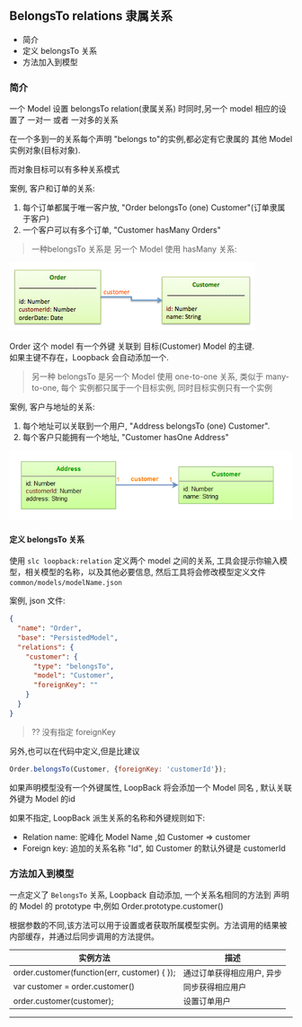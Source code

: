 ## BelongsTo relations 隶属关系

- 简介
- 定义 belongsTo 关系
- 方法加入到模型


### 简介  

一个 Model 设置 belongsTo relation(隶属关系) 时同时,另一个 model 相应的设置了 一对一 或者 一对多的关系  

在一个多到一的关系每个声明 "belongs to"的实例,都必定有它隶属的 其他 Model 实例对象(目标对象).  

而对象目标可以有多种关系模式

案例, 客户和订单的关系:

1. 每个订单都属于唯一客户放, "Order belongsTo (one) Customer"(订单隶属于客户)
2. 一个客户可以有多个订单,  "Customer hasMany Orders"

> 一种belongsTo 关系是 另一个 Model 使用 hasMany 关系:  

![belongs-to](/images/belongs-to.png)

Order 这个 model 有一个外键 关联到 目标(Customer) Model 的主键.  
如果主键不存在，Loopback 会自动添加一个.  

> 另一种 belongsTo 是另一个 Model 使用  one-to-one 关系, 类似于 many-to-one, 每个 实例都只属于一个目标实例, 同时目标实例只有一个实例

案例, 客户与地址的关系:  

1. 每个地址可以关联到一个用户, "Address belongsTo (one) Customer".
2. 每个客户只能拥有一个地址, "Customer hasOne Address"

![Capture](/images/Capture.png)


#### 定义 belongsTo 关系

使用 `slc loopback:relation` 定义两个 model 之间的关系, 工具会提示你输入模型，相关模型的名称，以及其他必要信息, 然后工具将会修改模型定义文件`common/models/modelName.json`  

案例, json 文件:  

```json
{
  "name": "Order",
  "base": "PersistedModel",
  "relations": {
    "customer": {
      "type": "belongsTo",
      "model": "Customer",
      "foreignKey": ""
    }
  }
}
```

> ?? 没有指定 foreignKey

另外,也可以在代码中定义,但是比建议  

```js
Order.belongsTo(Customer, {foreignKey: 'customerId'});
```

如果声明模型没有一个外键属性, LoopBack 将会添加一个 Model 同名 , 默认关联外键为 Model 的id

如果不指定, LoopBack 派生关系的名称和外键规则如下:  

- Relation name: 驼峰化 Model Name ,如 Customer => customer
- Foreign key: 追加的关系名称 "Id", 如 Customer 的默认外键是 customerId




### 方法加入到模型

一点定义了 `BelongsTo` 关系, Loopback 自动添加, 一个关系名相同的方法到 声明的 Model 的 prototype 中,例如  Order.prototype.customer()

根据参数的不同,该方法可以用于设置或者获取所属模型实例。方法调用的结果被内部缓存，并通过后同步调用的方法提供。  

| 实例方法                                      | 描述                    |
| -------------------------------------------- | ---------------------- |
| order.customer(function(err, customer) { }); | 通过订单获得相应用户, 异步 |
| var customer = order.customer()              | 同步获得相应用户          |
| order.customer(customer);                    | 设置订单用户             |

















- - -
